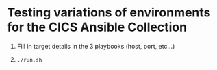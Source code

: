 # Testing variations of environments for the CICS Ansible Collection

1. Fill in target details in the 3 playbooks (host, port, etc...)

2. `./run.sh`